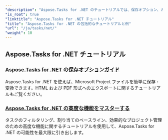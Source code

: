 ```yaml
---
"description": "Aspose.Tasks for .NET のチュートリアルでは、保存オプション、カレンダーとスケジュール管理、プロジェクト管理などを網羅しています。プロジェクト管理スキルを向上させましょう。"
"is_root": true
"linktitle": "Aspose.Tasks for .NET チュートリアル"
"title": "Aspose.Tasks for .NET の包括的なチュートリアルと例"
"url": "/ja/tasks/net/"
"weight": 10
---
```


## Aspose.Tasks for .NET チュートリアル
### [Aspose.Tasks for .NET の保存オプションガイド](./guide-to-saving-options/)
Aspose.Tasks for .NET を使えば、Microsoft Project ファイルを簡単に保存・変換できます。HTML および PDF 形式へのエクスポートに関するチュートリアルもご覧ください。
### [Aspose.Tasks for .NET の高度な機能をマスターする](./master-advanced-features/)
タスクのフィルタリング、割り当てのベースライン、効果的なプロジェクト管理のための高度な機能に関するチュートリアルを使用して、Aspose.Tasks for .NET の可能性を最大限に引き出します。
